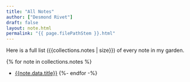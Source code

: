 ```yaml
---
title: "All Notes"
author: ["Desmond Rivet"]
draft: false
layout: note.html
permalink: "{{ page.filePathStem }}.html"
---
```


Here is a full list ({{collections.notes | size}}) of every note in my garden.

{% for note in collections.notes %}
* <a href="{{note.url}}">{{note.data.title}}</a>
{%- endfor -%}
